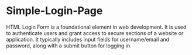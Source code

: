 # Simple-Login-Page
HTML Login Form is a foundational element in web development. It is used to authenticate users and grant access to secure sections of a website or application. It typically includes input fields for username/email and password, along with a submit button for logging in.
